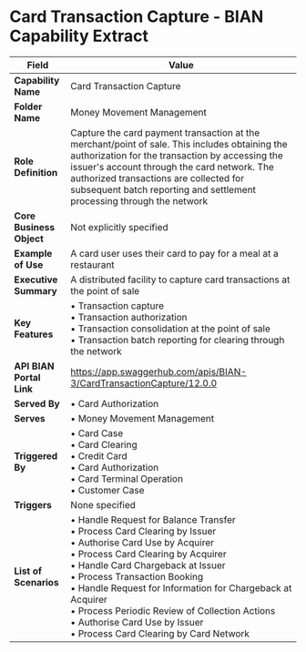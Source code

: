 # Card Transaction Capture - BIAN Capability Extract

| Field | Value |
|-------|-------|
| **Capability Name** | Card Transaction Capture |
| **Folder Name** | Money Movement Management |
| **Role Definition** | Capture the card payment transaction at the merchant/point of sale. This includes obtaining the authorization for the transaction by accessing the issuer's account through the card network. The authorized transactions are collected for subsequent batch reporting and settlement processing through the network |
| **Core Business Object** | Not explicitly specified |
| **Example of Use** | A card user uses their card to pay for a meal at a restaurant |
| **Executive Summary** | A distributed facility to capture card transactions at the point of sale |
| **Key Features** | • Transaction capture<br>• Transaction authorization<br>• Transaction consolidation at the point of sale<br>• Transaction batch reporting for clearing through the network |
| **API BIAN Portal Link** | https://app.swaggerhub.com/apis/BIAN-3/CardTransactionCapture/12.0.0 |
| **Served By** | • Card Authorization |
| **Serves** | • Money Movement Management |
| **Triggered By** | • Card Case<br>• Card Clearing<br>• Credit Card<br>• Card Authorization<br>• Card Terminal Operation<br>• Customer Case |
| **Triggers** | None specified |
| **List of Scenarios** | • Handle Request for Balance Transfer<br>• Process Card Clearing by Issuer<br>• Authorise Card Use by Acquirer<br>• Process Card Clearing by Acquirer<br>• Handle Card Chargeback at Issuer<br>• Process Transaction Booking<br>• Handle Request for Information for Chargeback at Acquirer<br>• Process Periodic Review of Collection Actions<br>• Authorise Card Use by Issuer<br>• Process Card Clearing by Card Network |